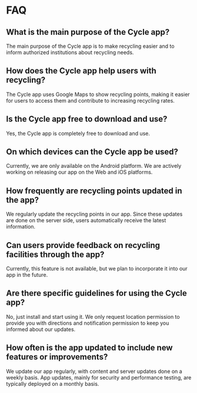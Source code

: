 # FAQ

## What is the main purpose of the Cycle app?

The main purpose of the Cycle app is to make recycling easier and to inform authorized institutions about recycling needs.

## How does the Cycle app help users with recycling?

The Cycle app uses Google Maps to show recycling points, making it easier for users to access them and contribute to increasing recycling rates.

## Is the Cycle app free to download and use?

Yes, the Cycle app is completely free to download and use.

## On which devices can the Cycle app be used?

Currently, we are only available on the Android platform. We are actively working on releasing our app on the Web and iOS platforms.

## How frequently are recycling points updated in the app?

We regularly update the recycling points in our app. Since these updates are done on the server side, users automatically receive the latest information.

## Can users provide feedback on recycling facilities through the app?

Currently, this feature is not available, but we plan to incorporate it into our app in the future.

## Are there specific guidelines for using the Cycle app?

No, just install and start using it. We only request location permission to provide you with directions and notification permission to keep you informed about our updates.

## How often is the app updated to include new features or improvements?

We update our app regularly, with content and server updates done on a weekly basis. App updates, mainly for security and performance testing, are typically deployed on a monthly basis.

